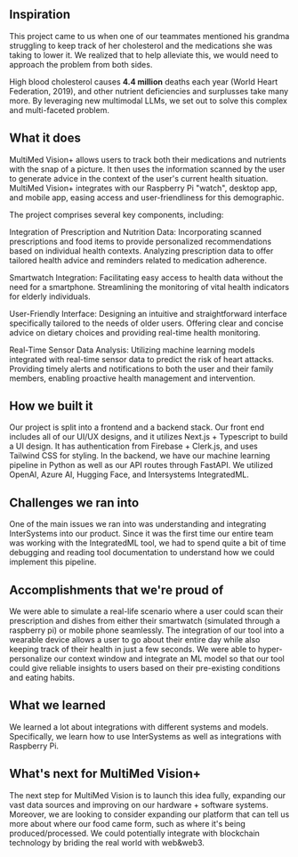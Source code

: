 ## Inspiration
This project came to us when one of our teammates mentioned his grandma struggling to keep track of her cholesterol and the medications she was taking to lower it. We realized that to help alleviate this, we would need to approach the problem from both sides.

High blood cholesterol causes **4.4 million** deaths each year (World Heart Federation, 2019), and other nutrient deficiencies and surplusses take many more. By leveraging new multimodal LLMs, we set out to solve this complex and multi-faceted problem.

## What it does

MultiMed Vision+ allows users to track both their medications and nutrients with the snap of a picture. It then uses the information scanned by the user to generate advice in the context of the user's current health situation. MultiMed Vision+ integrates with our Raspberry Pi "watch", desktop app, and mobile app, easing access and user-friendliness for this demographic. 

The project comprises several key components, including:

Integration of Prescription and Nutrition Data:
Incorporating scanned prescriptions and food items to provide personalized recommendations based on individual health contexts.
Analyzing prescription data to offer tailored health advice and reminders related to medication adherence.

Smartwatch Integration: 
Facilitating easy access to health data without the need for a smartphone.
Streamlining the monitoring of vital health indicators for elderly individuals.

User-Friendly Interface:
Designing an intuitive and straightforward interface specifically tailored to the needs of older users.
Offering clear and concise advice on dietary choices and providing real-time health monitoring.

Real-Time Sensor Data Analysis:
Utilizing machine learning models integrated with real-time sensor data to predict the risk of heart attacks.
Providing timely alerts and notifications to both the user and their family members, enabling proactive health management and intervention.

## How we built it
Our project is split into a frontend and a backend stack. Our front end includes all of our UI/UX designs, and it utilizes Next.js + Typescript to build a UI design. It has authentication from Firebase + Clerk.js, and uses Tailwind CSS for styling. In the backend, we have our machine learning pipeline in Python as well as our API routes through FastAPI. We utilized OpenAI, Azure AI, Hugging Face, and Intersystems IntegratedML.

## Challenges we ran into
One of the main issues we ran into was understanding and integrating InterSystems into our product. Since it was the first time our entire team was working with the IntegratedML tool, we had to spend quite a bit of time debugging and reading tool documentation to understand how we could implement this pipeline. 

## Accomplishments that we're proud of
We were able to simulate a real-life scenario where a user could scan their prescription and dishes from either their smartwatch (simulated through a raspberry pi) or mobile phone seamlessly. The integration of our tool into a wearable device allows a user to go about their entire day while also keeping track of their health in just a few seconds. We were able to hyper-personalize our context window and integrate an ML model so that our tool could give reliable insights to users based on their pre-existing conditions and eating habits.

## What we learned
We learned a lot about integrations with different systems and models. Specifically, we learn how to use InterSystems as well as integrations with Raspberry Pi.

## What's next for MultiMed Vision+
The next step for MultiMed Vision is to launch this idea fully, expanding our vast data sources and improving on our hardware + software systems. Moreover, we are looking to consider expanding our platform that can tell us more about where our food came form, such as where it's being produced/processed. We could potentially integrate with blockchain technology by briding the real world with web&web3.
